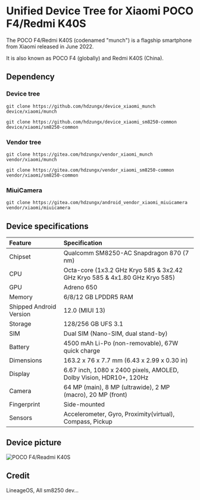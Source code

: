 # Unified Device Tree for Xiaomi POCO F4/Redmi K40S

The POCO F4/Redmi K40S (codenamed "munch") is a flagship smartphone from Xiaomi released in June 2022.

It is also known as POCO F4 (globally) and Redmi K40S (China).

## Dependency
### Device tree
```
git clone https://github.com/hdzungx/device_xiaomi_munch device/xiaomi/munch
```
```
git clone https://github.com/hdzungx/device_xiaomi_sm8250-common device/xiaomi/sm8250-common
```
### Vendor tree
```
git clone https://gitea.com/hdzungx/vendor_xiaomi_munch vendor/xiaomi/munch
```
```
git clone https://gitea.com/hdzungx/vendor_xiaomi_sm8250-common vendor/xiaomi/sm8250-common
```
### MiuiCamera
```
git clone https://gitea.com/hdzungx/android_vendor_xiaomi_miuicamera vendor/xiaomi/miuicamera
```
## Device specifications

| Feature                 | Specification                                                              |
| :---------------------- | :--------------------------------------------------------------------------|
| Chipset                 | Qualcomm SM8250-AC Snapdragon 870 (7 nm)                                   |
| CPU                     | Octa-core (1x3.2 GHz Kryo 585 & 3x2.42 GHz Kryo 585 & 4x1.80 GHz Kryo 585) |
| GPU                     | Adreno 650                                                                 |
| Memory                  | 6/8/12 GB LPDDR5 RAM                                                       |
| Shipped Android Version | 12.0 (MIUI 13)                                                             |
| Storage                 | 128/256 GB UFS 3.1                                                         |
| SIM                     | Dual SIM (Nano-SIM, dual stand-by)                                         |
| Battery                 | 4500 mAh Li-Po (non-removable), 67W quick charge                           |
| Dimensions              | 163.2 x 76 x 7.7 mm (6.43 x 2.99 x 0.30 in)                                |
| Display                 | 6.67 inch, 1080 x 2400 pixels, AMOLED, Dolby Vision, HDR10+, 120Hz         |
| Camera                  | 64 MP (main), 8 MP (ultrawide), 2 MP (macro), 20 MP (front)                |
| Fingerprint             | Side-mounted                                                               |
| Sensors                 | Accelerometer, Gyro, Proximity(virtual), Compass, Pickup                   |

## Device picture

![POCO F4/Readmi K40S](https://i.imgur.com/8vGvhMe.jpeg)

## Credit
LineageOS, All sm8250 dev...